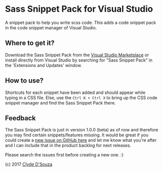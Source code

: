 ﻿# Sass Snippet Pack for Visual Studio
A snippet pack to help you write scss code. This adds a code snippet pack in the 
code snippet manager of Visual Studio.

##  Where to get it?
Download the Sass Snippet Pack from the [Visual Studio Marketplace](https://marketplace.visualstudio.com/items?itemName=clydedsouza.SassSnippetVsixExtension) or install directly from Visual Studio by searching for "Sass Snippet Pack" in the 'Extensions and Updates' window.

## How to use?
Shortcuts for each snippet have been added and should appear while typing in a CSS file. 
Else, use the ``Ctrl K + Ctrl X`` to bring up the CSS code snippet manager and find the Sass Snippet Pack 
there.

## Feedback
The Sass Snippet Pack is just in version 1.0.0 (beta) as of now and therefore you may find certain snippets/features 
missing. It would be great if you could create a [new issue on GitHub here](https://github.com/ClydeDz/sass-snippet-pack/issues) and let me know what you're after and I can include 
that in the product backlog for next releases.

Please search the issues first before creating a new one. :) 

(c) 2017 [Clyde D'Souza](https://clydedsouza.net)